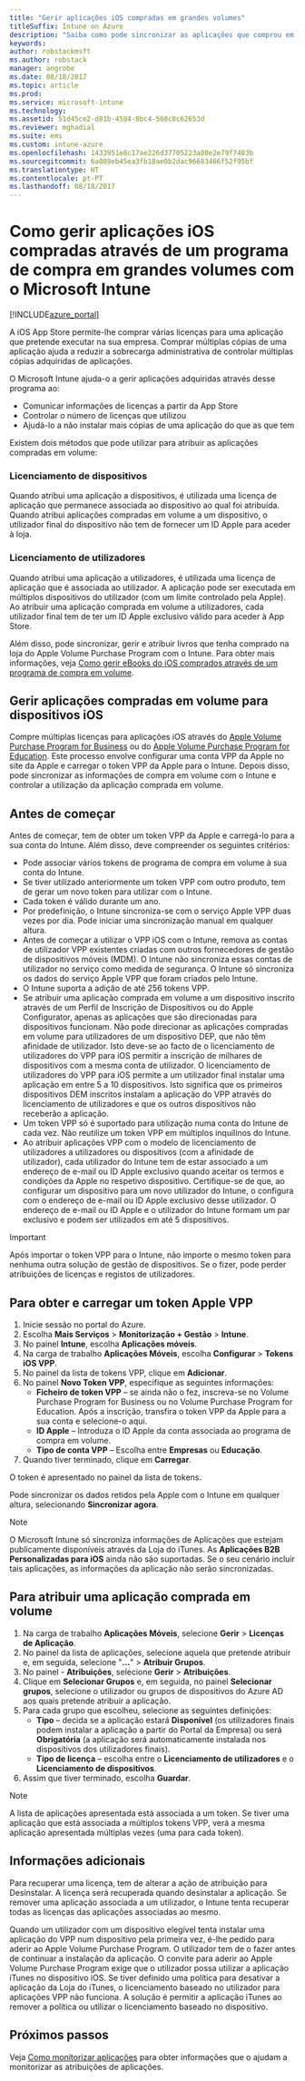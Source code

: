 ```yaml
---
title: "Gerir aplicações iOS compradas em grandes volumes"
titleSuffix: Intune on Azure
description: "Saiba como pode sincronizar as aplicações que comprou em volume na loja iOS para o Intune e, em seguida, gerir e controlar a utilização das mesmas.\""
keywords: 
author: robstackmsft
ms.author: robstack
manager: angrobe
ms.date: 08/18/2017
ms.topic: article
ms.prod: 
ms.service: microsoft-intune
ms.technology: 
ms.assetid: 51d45ce2-d81b-4584-8bc4-568c8c62653d
ms.reviewer: mghadial
ms.suite: ems
ms.custom: intune-azure
ms.openlocfilehash: 1433951e8c17ae226d37705223a80e2e79f7483b
ms.sourcegitcommit: 6a089eb45ea3fb18ae0b2dac96683466f52f95bf
ms.translationtype: HT
ms.contentlocale: pt-PT
ms.lasthandoff: 08/18/2017
---
```

# <a name="how-to-manage-ios-apps-you-purchased-through-a-volume-purchase-program-with-microsoft-intune"></a>Como gerir aplicações iOS compradas através de um programa de compra em grandes volumes com o Microsoft Intune


[!INCLUDE[azure_portal](./includes/azure_portal.md)]

A iOS App Store permite-lhe comprar várias licenças para uma aplicação que pretende executar na sua empresa. Comprar múltiplas cópias de uma aplicação ajuda a reduzir a sobrecarga administrativa de controlar múltiplas cópias adquiridas de aplicações.

O Microsoft Intune ajuda-o a gerir aplicações adquiridas através desse programa ao:

- Comunicar informações de licenças a partir da App Store
- Controlar o número de licenças que utilizou
- Ajudá-lo a não instalar mais cópias de uma aplicação do que as que tem

Existem dois métodos que pode utilizar para atribuir as aplicações compradas em volume:

### <a name="device-licensing"></a>Licenciamento de dispositivos

Quando atribui uma aplicação a dispositivos, é utilizada uma licença de aplicação que permanece associada ao dispositivo ao qual foi atribuída.
Quando atribui aplicações compradas em volume a um dispositivo, o utilizador final do dispositivo não tem de fornecer um ID Apple para aceder à loja. 



### <a name="user-licensing"></a>Licenciamento de utilizadores

Quando atribui uma aplicação a utilizadores, é utilizada uma licença de aplicação que é associada ao utilizador. A aplicação pode ser executada em múltiplos dispositivos do utilizador (com um limite controlado pela Apple).
Ao atribuir uma aplicação comprada em volume a utilizadores, cada utilizador final tem de ter um ID Apple exclusivo válido para aceder à App Store.


Além disso, pode sincronizar, gerir e atribuir livros que tenha comprado na loja do Apple Volume Purchase Program com o Intune. Para obter mais informações, veja [Como gerir eBooks do iOS comprados através de um programa de compra em volume](vpp-ebooks-ios.md).


## <a name="manage-volume-purchased-apps-for-ios-devices"></a>Gerir aplicações compradas em volume para dispositivos iOS
Compre múltiplas licenças para aplicações iOS através do [Apple Volume Purchase Program for Business](http://www.apple.com/business/vpp/) ou do [Apple Volume Purchase Program for Education](http://volume.itunes.apple.com/us/store). Este processo envolve configurar uma conta VPP da Apple no site da Apple e carregar o token VPP da Apple para o Intune.  Depois disso, pode sincronizar as informações de compra em volume com o Intune e controlar a utilização da aplicação comprada em volume.

## <a name="before-you-start"></a>Antes de começar
Antes de começar, tem de obter um token VPP da Apple e carregá-lo para a sua conta do Intune. Além disso, deve compreender os seguintes critérios:

* Pode associar vários tokens de programa de compra em volume à sua conta do Intune.
* Se tiver utilizado anteriormente um token VPP com outro produto, tem de gerar um novo token para utilizar com o Intune.
* Cada token é válido durante um ano.
* Por predefinição, o Intune sincroniza-se com o serviço Apple VPP duas vezes por dia. Pode iniciar uma sincronização manual em qualquer altura.
* Antes de começar a utilizar o VPP iOS com o Intune, remova as contas de utilizador VPP existentes criadas com outros fornecedores de gestão de dispositivos móveis (MDM). O Intune não sincroniza essas contas de utilizador no serviço como medida de segurança. O Intune só sincroniza os dados do serviço Apple VPP que foram criados pelo Intune.
* O Intune suporta a adição de até 256 tokens VPP.
* Se atribuir uma aplicação comprada em volume a um dispositivo inscrito através de um Perfil de Inscrição de Dispositivos ou do Apple Configurator, apenas as aplicações que são direcionadas para dispositivos funcionam. Não pode direcionar as aplicações compradas em volume para utilizadores de um dispositivo DEP, que não têm afinidade de utilizador.
Isto deve-se ao facto de o licenciamento de utilizadores do VPP para iOS permitir a inscrição de milhares de dispositivos com a mesma conta de utilizador. O licenciamento de utilizadores do VPP para iOS permite a um utilizador final instalar uma aplicação em entre 5 a 10 dispositivos.
Isto significa que os primeiros dispositivos DEM inscritos instalam a aplicação do VPP através do licenciamento de utilizadores e que os outros dispositivos não receberão a aplicação.
* Um token VPP só é suportado para utilização numa conta do Intune de cada vez. Não reutilize um token VPP em múltiplos inquilinos do Intune.
* Ao atribuir aplicações VPP com o modelo de licenciamento de utilizadores a utilizadores ou dispositivos (com a afinidade de utilizador), cada utilizador do Intune tem de estar associado a um endereço de e-mail ou ID Apple exclusivo quando aceitar os termos e condições da Apple no respetivo dispositivo.
Certifique-se de que, ao configurar um dispositivo para um novo utilizador do Intune, o configura com o endereço de e-mail ou ID Apple exclusivo desse utilizador. O endereço de e-mail ou ID Apple e o utilizador do Intune formam um par exclusivo e podem ser utilizados em até 5 dispositivos.

>[!IMPORTANT]
>Após importar o token VPP para o Intune, não importe o mesmo token para nenhuma outra solução de gestão de dispositivos. Se o fizer, pode perder atribuições de licenças e registos de utilizadores.

## <a name="to-get-and-upload-an-apple-vpp-token"></a>Para obter e carregar um token Apple VPP

1. Inicie sessão no portal do Azure.
2. Escolha **Mais Serviços** > **Monitorização + Gestão** > **Intune**.
3. No painel **Intune**, escolha **Aplicações móveis**.
1.  Na carga de trabalho **Aplicações Móveis**, escolha **Configurar** > **Tokens iOS VPP**.
2.  No painel da lista de tokens VPP, clique em **Adicionar**.
3.  No painel **Novo Token VPP**, especifique as seguintes informações:
    - **Ficheiro de token VPP** – se ainda não o fez, inscreva-se no Volume Purchase Program for Business ou no Volume Purchase Program for Education. Após a inscrição, transfira o token VPP da Apple para a sua conta e selecione-o aqui.
    - **ID Apple** – Introduza o ID Apple da conta associada ao programa de compra em volume.
    - **Tipo de conta VPP** – Escolha entre **Empresas** ou **Educação**.
4. Quando tiver terminado, clique em **Carregar**.

O token é apresentado no painel da lista de tokens.


Pode sincronizar os dados retidos pela Apple com o Intune em qualquer altura, selecionando **Sincronizar agora**.

> [!NOTE]
> O Microsoft Intune só sincroniza informações de Aplicações que estejam publicamente disponíveis através da Loja do iTunes. As **Aplicações B2B Personalizadas para iOS** ainda não são suportadas. Se o seu cenário incluir tais aplicações, as informações da aplicação não serão sincronizadas.

## <a name="to-assign-a-volume-purchased-app"></a>Para atribuir uma aplicação comprada em volume

1.  Na carga de trabalho **Aplicações Móveis**, selecione **Gerir** > **Licenças de Aplicação**.
2.  No painel da lista de aplicações, selecione aquela que pretende atribuir e, em seguida, selecione "**...**" > **Atribuir Grupos**.
3.  No painel *<app name>* - **Atribuições**, selecione **Gerir** > **Atribuições**.
4.  Clique em **Selecionar Grupos** e, em seguida, no painel **Selecionar grupos**, selecione o utilizador ou grupos de dispositivos do Azure AD aos quais pretende atribuir a aplicação.
5.  Para cada grupo que escolheu, selecione as seguintes definições:
    - **Tipo** – decida se a aplicação estará **Disponível** (os utilizadores finais podem instalar a aplicação a partir do Portal da Empresa) ou será **Obrigatória** (a aplicação será automaticamente instalada nos dispositivos dos utilizadores finais).
    - **Tipo de licença** – escolha entre o **Licenciamento de utilizadores** e o **Licenciamento de dispositivos**.
6.  Assim que tiver terminado, escolha **Guardar**.


>[!NOTE]
>A lista de aplicações apresentada está associada a um token. Se tiver uma aplicação que está associada a múltiplos tokens VPP, verá a mesma aplicação apresentada múltiplas vezes (uma para cada token).

## <a name="further-information"></a>Informações adicionais

Para recuperar uma licença, tem de alterar a ação de atribuição para Desinstalar. A licença será recuperada quando desinstalar a aplicação. Se remover uma aplicação associada a um utilizador, o Intune tenta recuperar todas as licenças das aplicações associadas ao mesmo.

Quando um utilizador com um dispositivo elegível tenta instalar uma aplicação do VPP num dispositivo pela primeira vez, é-lhe pedido para aderir ao Apple Volume Purchase Program. O utilizador tem de o fazer antes de continuar a instalação da aplicação. O convite para aderir ao Apple Volume Purchase Program exige que o utilizador possa utilizar a aplicação iTunes no dispositivo iOS. Se tiver definido uma política para desativar a aplicação da Loja do iTunes, o licenciamento baseado no utilizador para aplicações VPP não funciona. A solução é permitir a aplicação iTunes ao remover a política ou utilizar o licenciamento baseado no dispositivo.



## <a name="next-steps"></a>Próximos passos

Veja [Como monitorizar aplicações](apps-monitor.md) para obter informações que o ajudam a monitorizar as atribuições de aplicações.